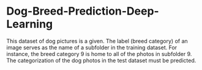 # Dog-Breed-Prediction-Deep-Learning
This dataset of dog pictures is a given. The label (breed category) of an image serves as the name of a subfolder in the training dataset. For instance, the breed category 9 is home to all of the photos in subfolder 9. The categorization of the dog photos in the test dataset must be predicted.
